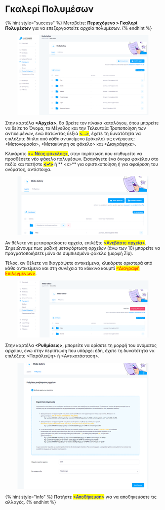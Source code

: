# Γκαλερί Πολυμέσων

{% hint style="success" %}
Μεταβείτε: **Περιεχόμενο > Γκαλερί Πολυμέσων** για να επεξεργαστείτε αρχεία πολυμέσων.
{% endhint %}

<figure><img src="../.gitbook/assets/ScreenHunter 111 (1).png" alt=""><figcaption></figcaption></figure>

Στην καρτέλα **<Αρχεία>**, θα βρείτε τον πίνακα καταλόγου, όπου μπορείτε να δείτε το Όνομα, το Μέγεθος και την Τελευταία Τροποποίηση των αντικειμένων, ενώ πατώντας δεξιά <mark style="color:blue;"><...></mark>, έχετε τη δυνατότητα να επιλέξετε δίπλα από κάθε αντικείμενο (φάκελο) τις ενέργειες: <Μετονομασία>, <Μετακίνηση σε φάκελο> και <Διαγράφηκε>.

Κλικάρετε <mark style="color:blue;"><+ Νέος φάκελος></mark>, στην περίπτωση που επιθυμείτε να προσθέσετε νέο φάκελο πολυμέσων. Εισαγάγετε ένα όνομα φακέλου στο πεδίο και πατήστε <mark style="color:blue;">**<✓>**</mark> ή ** **<mark style="color:red;">**\<x>**</mark> για οριστικοποίηση ή για αφαίρεση του ονόματος, αντίστοιχα.

<figure><img src="../.gitbook/assets/ScreenHunter 113 (3).png" alt=""><figcaption></figcaption></figure>

Αν θέλετε να μεταφορτώσετε αρχεία, επιλέξτε <mark style="color:blue;"><Ανεβάστε αρχεία></mark>. Σημειώνουμε πως μαζική μεταφόρτωση αρχείων (άνω των 10) μπορείτε να πραγματοποιήσετε μόνο σε συμπιεσμένο φάκελο (μορφή Zip).

Τέλος, αν θέλετε να διαγράψετε αντικείμενα, κλικάρετε αριστερά από κάθε αντικείμενο και στη συνέχεια το κόκκινο κουμπί <mark style="color:red;"><Διαγραφή Επιλεγμένων></mark>.

<figure><img src="../.gitbook/assets/ScreenHunter 112 (1).png" alt=""><figcaption></figcaption></figure>

Στην καρτέλα **<Ρυθμίσεις>**, μπορείτε να ορίσετε τη μορφή του ονόματος αρχείου, ενώ στην περίπτωση που υπάρχει ήδη, έχετε τη δυνατότητα να επιλέξετε <Παράλειψη> ή <Αντικατάσταση>.

<figure><img src="../.gitbook/assets/ScreenHunter 114 (3).png" alt=""><figcaption></figcaption></figure>

{% hint style="info" %}
Πατήστε <mark style="color:blue;"><Αποθήκευση></mark> για να αποθηκεύσετε τις αλλαγές.
{% endhint %}
